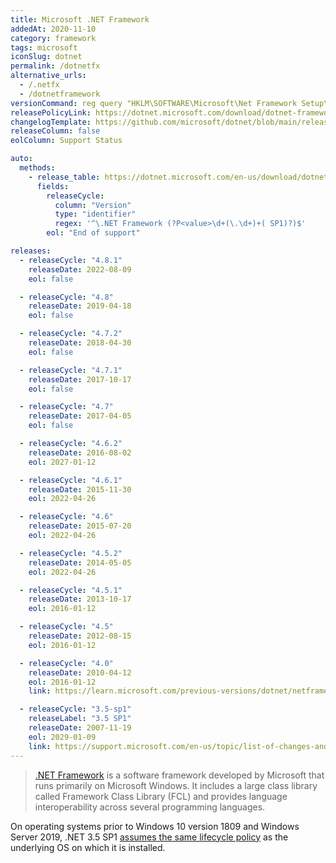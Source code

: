 ```yaml
---
title: Microsoft .NET Framework
addedAt: 2020-11-10
category: framework
tags: microsoft
iconSlug: dotnet
permalink: /dotnetfx
alternative_urls:
  - /.netfx
  - /dotnetframework
versionCommand: reg query "HKLM\SOFTWARE\Microsoft\Net Framework Setup\NDP" /s
releasePolicyLink: https://dotnet.microsoft.com/download/dotnet-framework
changelogTemplate: https://github.com/microsoft/dotnet/blob/main/releases/net{{"__RELEASE_CYCLE__"| replace:'.',''}}/README.md
releaseColumn: false
eolColumn: Support Status

auto:
  methods:
    - release_table: https://dotnet.microsoft.com/en-us/download/dotnet-framework
      fields:
        releaseCycle:
          column: "Version"
          type: "identifier"
          regex: '^\.NET Framework (?P<value>\d+(\.\d+)+( SP1)?)$'
        eol: "End of support"

releases:
  - releaseCycle: "4.8.1"
    releaseDate: 2022-08-09
    eol: false

  - releaseCycle: "4.8"
    releaseDate: 2019-04-18
    eol: false

  - releaseCycle: "4.7.2"
    releaseDate: 2018-04-30
    eol: false

  - releaseCycle: "4.7.1"
    releaseDate: 2017-10-17
    eol: false

  - releaseCycle: "4.7"
    releaseDate: 2017-04-05
    eol: false

  - releaseCycle: "4.6.2"
    releaseDate: 2016-08-02
    eol: 2027-01-12

  - releaseCycle: "4.6.1"
    releaseDate: 2015-11-30
    eol: 2022-04-26

  - releaseCycle: "4.6"
    releaseDate: 2015-07-20
    eol: 2022-04-26

  - releaseCycle: "4.5.2"
    releaseDate: 2014-05-05
    eol: 2022-04-26

  - releaseCycle: "4.5.1"
    releaseDate: 2013-10-17
    eol: 2016-01-12

  - releaseCycle: "4.5"
    releaseDate: 2012-08-15
    eol: 2016-01-12

  - releaseCycle: "4.0"
    releaseDate: 2010-04-12
    eol: 2016-01-12
    link: https://learn.microsoft.com/previous-versions/dotnet/netframework-4.0/ms171868(v=vs.100)

  - releaseCycle: "3.5-sp1"
    releaseLabel: "3.5 SP1"
    releaseDate: 2007-11-19
    eol: 2029-01-09
    link: https://support.microsoft.com/en-us/topic/list-of-changes-and-fixed-issues-in-the-net-framework-3-5-service-pack-1-7e580459-9f9a-3f0d-ecb3-ee3ea374044f
---
```


> [.NET Framework](https://dotnet.microsoft.com/) is a software framework developed by Microsoft
> that runs primarily on Microsoft Windows. It includes a large class library called Framework Class
> Library (FCL) and provides language interoperability across several programming languages.

On operating systems prior to Windows 10 version 1809 and Windows Server 2019, .NET 3.5 SP1
[assumes the same lifecycle policy](https://learn.microsoft.com/lifecycle/faq/dotnet-framework) as
the underlying OS on which it is installed.
